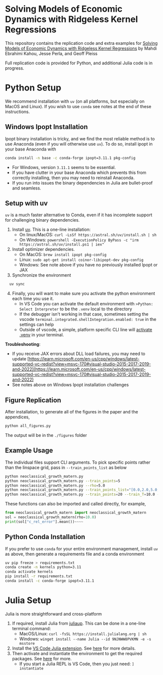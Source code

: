 # Solving Models of Economic Dynamics with Ridgeless Kernel Regressions
This repository contains the replication code and extra examples for [Solving Models of Economic Dynamics with Ridgeless Kernel Regressions](https://arxiv.org/pdf/2406.01898) by Mahdi Ebrahimi Kahou, Jesse Perla, and Geoff Pleiss

Full replication code is provided for Python, and additional Julia code is in progress.

# Python Setup
We recommend installation with `uv` (on all platforms, but especially on MacOS and Linux).  If you wish to use `conda` see notes at the end of these instructions.

## Windows Ipopt Installation
Ipopt binary installation is tricky, and we find the most reliable method is to use Anaconda (even if you will otherwise use `uv`).  To do so, install ipopt in your base Anaconda with

```bash
conda install -n base -c conda-forge ipopt=3.11.1 pkg-config
```
  - For Windows, version `3.11.1` seems to be essential.
  - If you have clutter in your base Anaconda which prevents this from correctly installing, then you may need to reinstall Anaconda.
  - If you run into issues the binary dependencies in Julia are bullet-proof and seamless.

## Setup with uv
`uv` is a much faster alternative to Conda, even if it has incomplete support for challenging binary dependencies.

1. Install [uv](https://github.com/astral-sh/uv#installation). This is a one-line installation:
     - On linux/MacOS: `curl -LsSf https://astral.sh/uv/install.sh | sh`
     - On Windows: `powershell -ExecutionPolicy ByPass -c "irm https://astral.sh/uv/install.ps1 | iex"`
2. Install optimizer dependencies.
     - On MacOS: `brew install ipopt pkg-config`
     - Linux: `sudo apt-get install coinor-libipopt-dev pkg-config`
     - Windows: See note above if you have no previously installed Ipopt or JAX
3. Synchronize the environment
```bash
  uv sync
```
4. Finally, you will want to make sure you activate the python environment each time you use it.
   - In VS Code you can activate the default environment with `>Python: Select Interpreter` to be the `.venv` local to the directory
   - If the debugger isn't working in that case, sometimes setting the vscode `terminal.integrated.shellIntegration.enabled: true` in the settings can help
   - Outside of vscode, a simple, platform specific CLI line will [activate .venv](https://docs.python.org/3/tutorial/venv.html#creating-virtual-environments) in your terminal.

**Troubleshooting**:
- If you receive JAX errors about DLL load failures, you may need to update [https://learn.microsoft.com/en-us/cpp/windows/latest-supported-vc-redist?view=msvc-170#visual-studio-2015-2017-2019-and-2022](https://learn.microsoft.com/en-us/cpp/windows/latest-supported-vc-redist?view=msvc-170#visual-studio-2015-2017-2019-and-2022)
- See notes above on Windows Ipopt installation challenges

## Figure Replication
After installation, to generate all of the figures in the paper and the appendices,

```bash
python all_figures.py
```

The output will be in the `./figures` folder

## Example Usage
The individual files support CLI arguments.  To pick specific points rather than the linspace grid, pass in `--train_points_list` as below

```bash
python neoclassical_growth_matern.py
python neoclassical_growth_matern.py --train_points=5
python neoclassical_growth_matern.py --rho=5.0
python neoclassical_growth_matern.py --train_points_list="[0.0,2.0,5.0,10.0,20.0]"
python neoclassical_growth_matern.py --train_points=20 --train_T=10.0 --test_T=10.0 --k_0=0.5
```

These functions can also be imported and called directly, for example,

```python
from neoclassical_growth_matern import neoclassical_growth_matern
sol = neoclassical_growth_matern(rho=10.0)
print(sol["c_rel_error"].mean())~~~~
```

## Python Conda Installation
If you prefer to use `conda` for your entire environment management, install `uv` as above, then generate a requirements file and a conda environment

```bash
uv pip freeze > requirements.txt
conda create -n kernels python=3.11
conda activate kernels
pip install -r requirements.txt
conda install -c conda-forge ipopt=3.11.1
```


# Julia Setup
Julia is more straightforward and cross-platform
1. If required, install Julia from [juliaup](https://github.com/JuliaLang/juliaup).  This can be done in a one-line terminal command:
   - MacOS/Linux: `curl -fsSL https://install.julialang.org | sh`
   - Windows: `winget install --name Julia --id 9NJNWW8PVKMN -e -s msstore`
2. Install the [VS Code Julia extension](https://marketplace.visualstudio.com/items?itemName=julialang.language-julia).  See [here](https://julia.quantecon.org/getting_started_julia/getting_started.html#setting-up-git-and-vs-code) for more details.
3. Then activate and instantiate the environment to get the required packages.  See [here](https://julia.quantecon.org/getting_started_julia/getting_started.html#installing-packages) for more.
     - If you start a Julia REPL is VS Code, then you just need: `] instantiate`